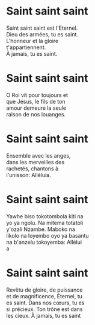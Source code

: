 # Saint saint saint  
Saint saint saint est l'Eternel.  
Dieu des armées, tu es saint.  
L'honneur et la gloire  
t'appartiennent.  
À jamais, tu es saint.  

# Saint saint saint  

O Roi vit pour toujours et  
que Jésus, le fils de ton  
amour demeure la seule  
raison de nos louanges.  

# Saint saint saint  

Ensemble avec les anges,  
dans les merveilles des  
rachetés, chantons à  
l'unisson: Alléluia.  

# Saint saint saint  
Yawhe biso tokotombola kiti na  
yo ya ngolu. Na mitema totatoli  
y'ozali Nzambe. Maboko na  
likolo na loyembo oyo ya basantu  
na b'anzelu tokoyemba: Allélui  
a  

# Saint saint saint  
Revêtu de gloire, de puissance  
et de magnificence, Éternel, tu  
es saint. Dans nos cœurs, tu es  
si précieux. Ton trône est dans  
les cieux. À jamais, tu es saint  
